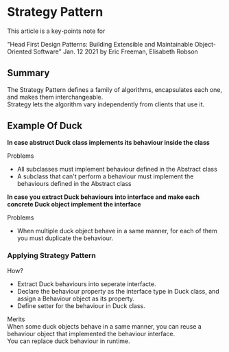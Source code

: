 # Strategy Pattern
This article is a key-points note for  

"Head First Design Patterns: Building Extensible and Maintainable Object-Oriented Software"
Jan. 12 2021 by Eric Freeman, Elisabeth Robson


## Summary
The Strategy Pattern defines a family of algorithms, encapsulates each one, and makes them interchangeable.  
Strategy lets the algorithm vary independently from clients that use it.

## Example Of Duck
**In case abstruct Duck class implements its behaviour inside the class**

Problems  
- All subclasses must implement behaviour defined in the Abstract class
- A subclass that can't perform a behaviour must implement the behaviours defined in the Abstract class

**In case you extract Duck behaviours into interface and make each concrete Duck object implement the interface**  

Problems  
- When multiple duck object behave in a same manner, for each of them you must duplicate the behaviour.


### Applying Strategy Pattern
How?    
- Extract Duck behaviours into seperate interfacte.  
- Declare the behaviour property as the interface type in Duck class, and assign a Behaviour object as its property.  
- Define setter for the behaviour in Duck class.

Merits  
When some duck objects behave in a same manner, you can reuse a behaviour object that implemented the behaviour interface.  
You can replace duck behaviour in runtime.  
